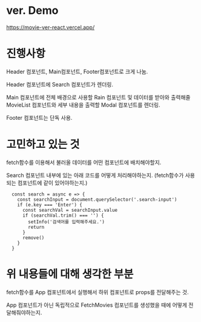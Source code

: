 # ver. Demo

https://movie-ver-react.vercel.app/

# 진행사항

Header 컴포넌트, Main컴포넌트, Footer컴포넌트로 크게 나눔.

Header 컴포넌트에 Search 컴포넌트가 렌더링.

Main 컴포넌트에 전체 배경으로 사용할 Rain 컴포넌트 및 데이터를 받아와 출력해줄 MovieList 컴포넌트와 세부 내용을 출력할 Modal 컴포넌트를 렌더링.

Footer 컴포넌트는 단독 사용.

# 고민하고 있는 것

fetch함수를 이용해서 불러올 데이터를 어떤 컴포넌트에 배치해야할지.

Search 컴포넌트 내부에 있는 아래 코드를 어떻게 처리해야하는지. (fetch함수가 사용되는 컴포넌트에 같이 있어야하는지.)
```
  const search = async e => {
    const searchInput = document.querySelector('.search-input')
    if (e.key === 'Enter') {
      const searchVal = searchInput.value
      if (searchVal.trim() === '') {
        setInfo('검색어를 입력해주세요.')
        return
      }
      remove()
    }
  }
  ``` 
# 위 내용들에 대해 생각한 부분

fetch함수를 App 컴포넌트에서 실행해서 하위 컴포넌트로 props를 전달해주는 것.

App 컴포넌트가 아닌 독립적으로 FetchMovies 컴포넌트를 생성했을 때에 어떻게 전달해줘야하는지.
